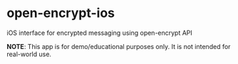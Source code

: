 # open-encrypt-ios
iOS interface for encrypted messaging using open-encrypt API

**NOTE**: This app is for demo/educational purposes only. It is not intended for real-world use.
